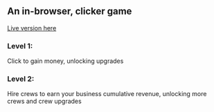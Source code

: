 ## An in-browser, clicker game
[Live version here](https://pages.git.generalassemb.ly/codysharma-ga/hw-landscaper/)

### Level 1:
Click to gain money, unlocking upgrades

### Level 2:
Hire crews to earn your business cumulative revenue, unlocking more crews and crew upgrades
